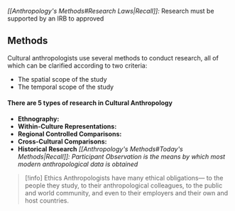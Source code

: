 *[[Anthropology's Methods#Research Laws|Recall]]:* Research must be supported by an IRB to approved 
## Methods
Cultural anthropologists use several methods to conduct research, all of which can be clarified according to two criteria:
- The spatial scope of the study
- The temporal scope of the study
#### There are 5 types of research in Cultural Anthropology
- **Ethnography:**
- **Within-Culture Representations:**
- **Regional Controlled Comparisons:**
- **Cross-Cultural Comparisons:**
- **Historical Research**
*[[Anthropology's Methods#Today's Methods|Recall]]: Participant Observation is the means by which most modern anthropological data is obtained*
>[!info] Ethics
>Anthropologists have many ethical obligations— to the people they study, to their anthropological colleagues, to the public and world community, and even to their employers and their own and host countries.

